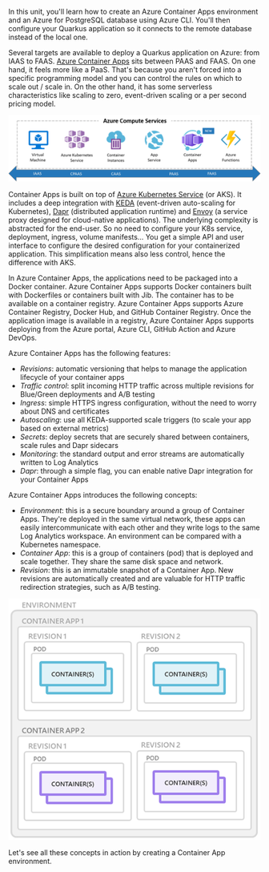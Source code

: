 In this unit, you'll learn how to create an Azure Container Apps environment and an Azure for PostgreSQL database using Azure CLI. You'll then configure your Quarkus application so it connects to the remote database instead of the local one.

Several targets are available to deploy a Quarkus application on Azure: from IAAS to FAAS. [Azure Container Apps](https://azure.microsoft.com/products/container-apps/) sits between PAAS and FAAS. On one hand, it feels more like a PaaS. That's because you aren't forced into a specific programming model and you can control the rules on which to scale out / scale in. On the other hand, it has some serverless characteristics like scaling to zero, event-driven scaling or a per second pricing model.

![Azure Compute Services](../media/azure-compute-services.png)

Container Apps is built on top of [Azure Kubernetes Service](https://azure.microsoft.com/products/kubernetes-service/) (or AKS). It includes a deep integration with [KEDA](https://keda.sh) (event-driven auto-scaling for Kubernetes), [Dapr](https://dapr.io) (distributed application runtime) and [Envoy](https://www.cncf.io/projects/envoy) (a service proxy designed for cloud-native applications). The underlying complexity is abstracted for the end-user. So no need to configure your K8s service, deployment, ingress, volume manifests… You get a simple API and user interface to configure the desired configuration for your containerized application. This simplification means also less control, hence the difference with AKS.

In Azure Container Apps, the applications need to be packaged into a Docker container. Azure Container Apps supports Docker containers built with Dockerfiles or containers built with Jib. The container has to be available on a container registry. Azure Container Apps supports Azure Container Registry, Docker Hub, and GitHub Container Registry. Once the application image is available in a registry, Azure Container Apps supports deploying from the Azure portal, Azure CLI, GitHub Action and Azure DevOps.

Azure Container Apps has the following features:

* _Revisions_: automatic versioning that helps to manage the application lifecycle of your container apps
* _Traffic control_: split incoming HTTP traffic across multiple revisions for Blue/Green deployments and A/B testing
* _Ingress_: simple HTTPS ingress configuration, without the need to worry about DNS and certificates
* _Autoscaling_: use all KEDA-supported scale triggers (to scale your app based on external metrics)
* _Secrets_: deploy secrets that are securely shared between containers, scale rules and Dapr sidecars
* _Monitoring_: the standard output and error streams are automatically written to Log Analytics
* _Dapr_: through a simple flag, you can enable native Dapr integration for your Container Apps

Azure Container Apps introduces the following concepts:

* _Environment_: this is a secure boundary around a group of Container Apps. They're deployed in the same virtual network, these apps can easily intercommunicate with each other and they write logs to the same Log Analytics workspace. An environment can be compared with a Kubernetes namespace.
* _Container App_: this is a group of containers (pod) that is deployed and scale together. They share the same disk space and network.
* _Revision_: this is an immutable snapshot of a Container App. New revisions are automatically created and are valuable for HTTP traffic redirection strategies, such as A/B testing.

![Azure Container Apps Concepts](../media/aca-environment.png)

Let's see all these concepts in action by creating a Container App environment.
